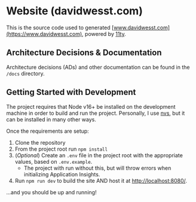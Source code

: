 
# Website (davidwesst.com)

This is the source code used to generated [www.davidwesst.com](https://www.davidwesst.com), powered by [11ty](https://11ty.dev).

## Architecture Decisions & Documentation

Architecture decisions (ADs) and other documentation can be found in the `/docs` directory. 

## Getting Started with Development

The project requires that Node v16+ be installed on the development machine in order to build and run the project. Personally, I use [nvs](https://github.com/jasongin/nvs), but it can be installed in many other ways.

Once the requirements are setup:

1. Clone the repository
2. From the project root run `npm install`
3. (_Optional_) Create an `.env` file in the project root with the appropriate values, based on `.env.example`.
	- The project with run without this, but will throw errors when initializing Application Insights.
4. Run `npm run dev` to build the site AND host it at [http://localhost:8080/](http://localhost:8080/).

...and you should be up and running!
